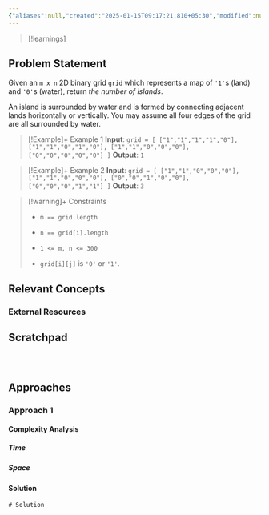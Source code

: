 ```yaml
---
{"aliases":null,"created":"2025-01-15T09:17:21.810+05:30","modified":null,"completed":false,"redo":false,"Perfect":false,"publish":true,"Description":null,"leetcode-index":200,"link":"https://leetcode.com/problems/number-of-islands","difficulty":"Medium","tags":["leetcode/array","leetcode/depth-first-search","leetcode/breadth-first-search","leetcode/union-find","leetcode/matrix","programming/practice"],"date created":"2025-01-15T08:53","date modified":"2025-01-15T09:17","PassFrontmatter":true,"updated":"2025-01-15T09:17:21.810+05:30"}
---
```



> [!learnings]
## Problem Statement

Given an `m x n` 2D binary grid `grid` which represents a map of `'1'`s (land) and `'0'`s (water), return *the number of islands*.

An island is surrounded by water and is formed by connecting adjacent lands horizontally or vertically. You may assume all four edges of the grid are all surrounded by water.

 

>[!Example]+ Example 1
>**Input**: `grid = [
  ["1","1","1","1","0"],
  ["1","1","0","1","0"],
  ["1","1","0","0","0"],
  ["0","0","0","0","0"]
]`
>**Output**: `1
`

>[!Example]+ Example 2
>**Input**: `grid = [
  ["1","1","0","0","0"],
  ["1","1","0","0","0"],
  ["0","0","1","0","0"],
  ["0","0","0","1","1"]
]`
>**Output**: `3
`

>[!warning]+ Constraints
>- `m == grid.length`
>
>- `n == grid[i].length`
>
>- `1 <= m, n <= 300`
>
>- `grid[i][j]` is `'0'` or `'1'`.

## Relevant Concepts

### External Resources

## Scratchpad
```



```
## Approaches
### Approach 1
#### Complexity Analysis
##### Time
##### Space
#### Solution
```Java
# Solution
```
